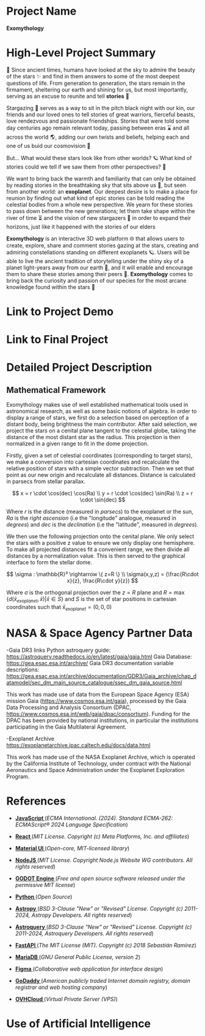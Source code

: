 # Project Name
**Exomythology**

# High-Level Project Summary
🌌 Since ancient times, humans have looked at the sky to admire the beauty of the stars ✨ and find in them answers to some of the most deepest questions of life. From generation to generation, the stars remain in the firmament, sheltering our earth and shining for us, but most importantly, serving as an excuse to reunite and tell **stories** 📖

Stargazing 🌠 serves as a way to sit in the pitch black night with our kin, our friends and our loved ones to tell stories of great warriors, fierceful beasts, love rendezvous and passionate friendships. Stories that were told some day centuries ago remain relevant today, passing between eras ⌛ and all across the world 🌎, adding our own twists and beliefs, helping each and one of us buid our cosmovision 🌌

But... What would these stars look like from other worlds? 🪐 What kind of stories could we tell if we saw them from other perspectives? 🔭

We want to bring back the warmth and familiarity that can only be obtained by reading stories in the breathtaking sky that sits above us 🌠, but seen from another world: an **exoplanet**. Our deepest desire is to make a place for reunion by finding out what kind of epic stories can be told reading the celestial bodies from a whole new perspective. We yearn for these stories to pass down between the new generations; let them take shape within the river of time ⏳ and the vision of new stargazers 🔭 in order to expand their horizons, just like it happened with the stories of our elders

**Exomythology** is an interactive 3D web platform 🌐 that allows users to create, explore, share and comment stories gazing at the stars, creating and admiring constellations standing on different exoplanets 🪐. Users will be able to live the ancient tradition of storytelling under the shiny sky of a planet light-years away from our earth 🌌, and it will enable and encourage them to share these stories among their peers 👥. **Exomythology** comes to bring back the curiosity and passion of our species for the most arcane knowledge found within the stars 🌠

# Link to Project Demo

# Link to Final Project

# Detailed Project Description

## Mathematical Framework
Exomythology makes use of well established mathematical tools used in astronomical research, as well as some basic notions of algebra. In order to display a range of stars, we first do a selection based on perception of a distant body, being brightness the main contributor. After said selection, we project the stars on a cenital plane tangent to the celestial globe, taking the distance of the most distant star as the radius. This projection is then normalized in a given range to fit in the dome projection. 

Firstly, given a set of celestial coordinates (corresponding to target stars), we make a conversion into cartesian coordinates and recalculate the relative position of stars with a simple vector subtraction. Then we set that point as our new origin and recalculate all distances. Distance is calculated in parsecs from stellar parallax. 

$$
    x = r \cdot \cos(dec) \cos(Ra) \\
    y = r \cdot \cos(dec) \sin(Ra) \\
    z = r \cdot \sin(dec)
$$

Where $r$ is the distance (measured in *parsecs*) to the exoplanet or the sun, $Ra$ is the *right ascension* (i.e the "longitude" analogue, measured in *degrees*) and $dec$ is the *declination* (i.e the "latitude", measured in *degrees*).

We then use the following projection onto the cenital plane. We only select the stars with a positive z value to ensure we only display one hemisphere. To make all projected distances fit a convenient range, we then divide all distances by a normalization value. This is then served to the graphical interface to form the stellar dome.

$$
    \sigma : \mathbb{R}³ \rightarrow \{ z=R \} \\
    \sigma(x,y,z) = (\frac{R\cdot x}{z}, \frac{R\cdot y}{z})  
$$

Where $\sigma$ is the orthogonal projection over the $z=R$ plane and $R = \max\{d(\bar{x}_{exoplanet}, \bar{x}) | \bar{x} \in S\}$ and $S$ is the set of star positions in cartesian coordinates such that $\bar{x}_{exoplanet} = (0,0,0)$





# NASA & Space Agency Partner Data

-Gaia DR3 links
Python astroquery guide: https://astroquery.readthedocs.io/en/latest/gaia/gaia.html
Gaia Database: https://gea.esac.esa.int/archive/
Gaia DR3 documentation variable descriptions: https://gea.esac.esa.int/archive/documentation/GDR3/Gaia_archive/chap_datamodel/sec_dm_main_source_catalogue/ssec_dm_gaia_source.html

This work has made use of data from the European Space Agency (ESA) mission Gaia (https://www.cosmos.esa.int/gaia), processed by the Gaia Data Processing and Analysis Consortium (DPAC, https://www.cosmos.esa.int/web/gaia/dpac/consortium). Funding 
for the DPAC has been provided by national institutions, in particular the institutions participating in the Gaia Multilateral Agreement.

-Exoplanet Archive
https://exoplanetarchive.ipac.caltech.edu/docs/data.html

This work has made use of the NASA Exoplanet Archive, which is operated by the California Institute of Technology, 
under contract with the National Aeronautics and Space Administration under the Exoplanet Exploration Program.

# References

* **<a href="https://ecma-international.org/publications-and-standards/standards/ecma-262/"> JavaScript </a>** (*ECMA International. (2024). Standard ECMA-262: ECMAScript® 2024 Language Specification*)

* **<a href="https://react.dev/"> React </a>** (*MIT License. Copyright (c) Meta Platforms, Inc. and affiliates*)

* **<a href="https://mui.com/material-ui/"> Material UI </a>** (*Open-core, MIT-licensed library*)

* **<a href="https://nodejs.org/en"> NodeJS </a>** (*MIT License. Copyright Node.js Website WG contributors. All rights reserved*)

* **<a href="https://godotengine.org/"> GODOT Engine </a>** (*Free and open source software released under the permissive MIT license*)

* **<a href="https://www.python.org/"> Python </a>** (*Open Source*)

* **<a href="https://www.astropy.org/index.html"> Astropy </a>** (*BSD 3-Clause "New" or "Revised" License. Copyright (c) 2011-2024, Astropy Developers. All rights reserved*)

* **<a href="https://astroquery.readthedocs.io/en/latest/"> Astroquery </a>** (*BSD 3-Clause "New" or "Revised" License. Copyright (c) 2011-2024, Astroquery Developers. All rights reserved*)

* **<a href="https://fastapi.tiangolo.com/"> FastAPI </a>** (*The MIT License (MIT). Copyright (c) 2018 Sebastián Ramírez*)

* **<a href="https://mariadb.org/"> MariaDB </a>** (*GNU General Public License, version 2*)

* **<a href="https://www.figma.com/es-la/"> Figma </a>** (*Collaborative web application for interface design*)

* **<a href="https://www.godaddy.com/es-es"> GoDaddy </a>** (*American publicly traded Internet domain registry, domain registrar and web hosting company*)

* **<a href="https://www.ovhcloud.com/en/vps/"> OVHCloud </a>** (*Virtual Private Server (VPS)*)

# Use of Artificial Intelligence